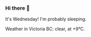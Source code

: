 ### Hi there :wave:

It's Wednesday! I'm probably sleeping.

Weather in Victoria BC: clear, at +9°C.
